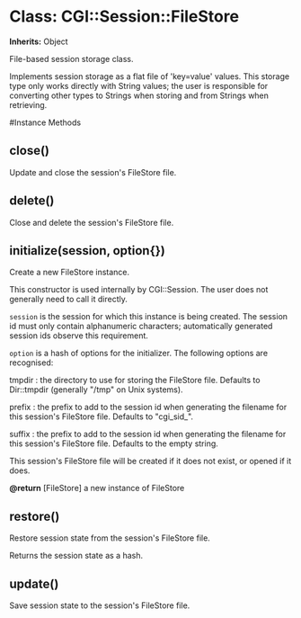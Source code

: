 # Class: CGI::Session::FileStore
**Inherits:** Object
    

File-based session storage class.

Implements session storage as a flat file of 'key=value' values. This storage
type only works directly with String values; the user is responsible for
converting other types to Strings when storing and from Strings when
retrieving.



#Instance Methods
## close() [](#method-i-close)
Update and close the session's FileStore file.

## delete() [](#method-i-delete)
Close and delete the session's FileStore file.

## initialize(session, option{}) [](#method-i-initialize)
Create a new FileStore instance.

This constructor is used internally by CGI::Session.  The user does not
generally need to call it directly.

`session` is the session for which this instance is being created.  The
session id must only contain alphanumeric characters; automatically generated
session ids observe this requirement.

`option` is a hash of options for the initializer.  The following options are
recognised:

tmpdir
:   the directory to use for storing the FileStore file.  Defaults to
    Dir::tmpdir (generally "/tmp" on Unix systems).

prefix
:   the prefix to add to the session id when generating the filename for this
    session's FileStore file. Defaults to "cgi_sid_".

suffix
:   the prefix to add to the session id when generating the filename for this
    session's FileStore file. Defaults to the empty string.


This session's FileStore file will be created if it does not exist, or opened
if it does.

**@return** [FileStore] a new instance of FileStore

## restore() [](#method-i-restore)
Restore session state from the session's FileStore file.

Returns the session state as a hash.

## update() [](#method-i-update)
Save session state to the session's FileStore file.

